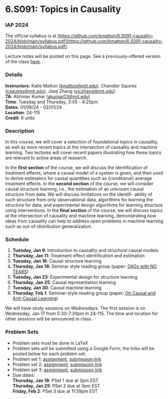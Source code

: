 # 6.S091: Topics in Causality
### IAP 2024

The official syllabus is at [https://github.com/kmatton/6.S091-causality-2024/blob/main/syllabus.pdf](https://github.com/kmatton/6.S091-causality-2024/blob/main/syllabus.pdf).

Lecture notes will be posted on this page. See a previously-offered version of the class [here](https://github.com/csquires/6.S091-causality).

### Details
**Instructors**: Katie Matton (kmatton@mit.edu), Chandler Squires (csquires@mit.edu), Jiaqi Zhang (viczhang@mit.edu)
\
**TA**: Abhinav Kumar (akumar03@mit.edu)
\
**Time**: Tuesday and Thursday, 3:05 - 4:25pm
\
**Dates**: 01/09/24 - 02/01/24
\
**Location**: 24-115
\
**Credit**: 6 units

### Description

In this course, we will cover a selection of foundational topics in causality, as well as more recent topics
at the intersection of causality and machine learning. Two lectures will cover recent papers illustrating how
these topics are relevant to active areas of research.

In the **first section** of the course, we will discuss the identification of treatment effects, where a causal
model of a system is given, and then used to derive estimators for causal quantities such as (conditional)
average treatment effects. In the **second section** of the course, we will consider causal structure learning,
i.e., the estimation of an unknown causal structure from data. We will discuss limitations on the identifi-
ability of such structure from only observational data, algorithms for learning the structure for data, and
experimental design algorithms for learning structure using interventions. In the **final section** of the course,
we will discuss topics at the intersection of causality and machine learning, demonstrating how ideas from
causality can help to address open problems in machine learning such as out-of-distribution generalization.

### Schedule

1. **Tuesday, Jan 9**: Introduction to causality and structural causal models
2. **Thursday, Jan 11**: Treatment effect identification and estimation
3. **Tuesday, Jan 16**: Causal structure learning
4. **Thursday, Jan 18**: Seminar style reading group (paper: [DAGs with NO TEARS](https://arxiv.org/pdf/1803.01422.pdf))
5. **Tuesday, Jan 23**: Experimental design for structure learning
6. **Thursday, Jan 25**: Causal representation learning
7. **Tuesday, Jan 30**: Causal machine learning
8. **Thursday, Feb 1**: Seminar-style reading group (paper: [On Causal and Anti-Causal Learning](https://arxiv.org/abs/1206.6471))

We will have study sessions on Wednesdays. The first session is on Wednesday, Jan 17 from 5:30-7:30pm in 24-115. The time and location for other sessions will be announced in class.


### Problem Sets
- Problem sets must be done in LaTeX
- Problem sets will be submitted using a Google Form; the links will be posted below for each problem set.
- Problem set 1: [assignment](https://github.com/kmatton/6.S091-causality-2024/blob/main/psets/pset1/pset1.pdf), [submission link](bit.ly/causality-iap24-pset1)
- Problem set 2: [assignment](https://github.com/kmatton/6.S091-causality-2024/tree/main/psets/pset2), [submission link](https://forms.gle/BJsBXqrkzwNtVphT7)
- Problem set 3: [assignment](https://github.com/kmatton/6.S091-causality-2024/blob/main/psets/pset3/pset3.pdf), [submission link](https://forms.gle/GJWUAhMnwPR8UAxt8)
- Due dates:
\
**Thursday, Jan 18**: PSet 1 due at 3pm EST
\
**Thursday, Jan 25**: PSet 2 due at 3pm EST
\
**Friday, Feb 2**: PSet 3 due at 11:59pm EST
